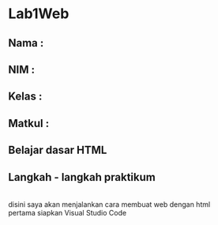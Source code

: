 # Lab1Web

## Nama     :
## NIM      :
## Kelas    : 
## Matkul   :

## Belajar dasar HTML
## Langkah - langkah praktikum

<br> disini saya akan menjalankan cara membuat web  dengan html
<br> pertama siapkan Visual Studio Code